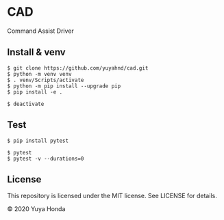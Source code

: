 # CAD
Command Assist Driver

## Install & venv

```
$ git clone https://github.com/yuyahnd/cad.git
$ python -m venv venv
$ . venv/Scripts/activate
$ python -m pip install --upgrade pip
$ pip install -e .
```

```
$ deactivate
```

## Test
```
$ pip install pytest
```

```
$ pytest
$ pytest -v --durations=0
```

## License
This repository is licensed under the MIT license. See LICENSE for details.

&copy; 2020 Yuya Honda
